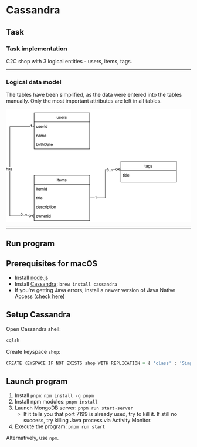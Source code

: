 # Cassandra

## Task

### Task implementation

C2C shop with 3 logical entities - users, items, tags.

---

### Logical data model

The tables have been simplified, as the data were entered into the tables manually. Only the most important attributes are left in all tables.

![logical data model](./model.png)

---

## Run program

## Prerequisites for macOS

- Install [node.js](https://nodejs.org/en/)
- Install [Cassandra](https://www.javatpoint.com/how-to-install-cassandra-on-mac): `brew install cassandra`
- If you're getting Java errors, install a newer version of Java Native Access ([check here](https://stackoverflow.com/questions/69486339/nativelibrarydarwin-java64-failed-to-link-the-c-library-against-jna-native-m))

## Setup Cassandra

Open Cassandra shell:

```zsh
cqlsh
```

Create keyspace `shop`:

```zsh
CREATE KEYSPACE IF NOT EXISTS shop WITH REPLICATION = { 'class' : 'SimpleStrategy', 'replication_factor' : 1 };
```

## Launch program

1. Install `pnpm`: `npm install -g pnpm`
2. Install npm modules: `pnpm install`
3. Launch MongoDB server: `pnpm run start-server`
    - If it tells you that port 7199 is already used, try to kill it. If still no success, try killing Java process via Activity Monitor.
4. Execute the program: `pnpm run start`

Alternatively, use `npm`.
